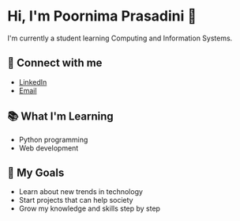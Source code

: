 # Hi, I'm Poornima Prasadini 👋

I'm currently a student learning Computing and Information Systems. 



## 🔗 Connect with me
- [LinkedIn](www.linkedin.com/in/poornima-prasadini)  
- [Email](mailto:poornimaprasadini727@gmail.com)



## 📚 What I'm Learning
- Python programming  
- Web development  



## 🌱 My Goals
- Learn about new trends in technology  
- Start projects that can help society  
- Grow my knowledge and skills step by step
